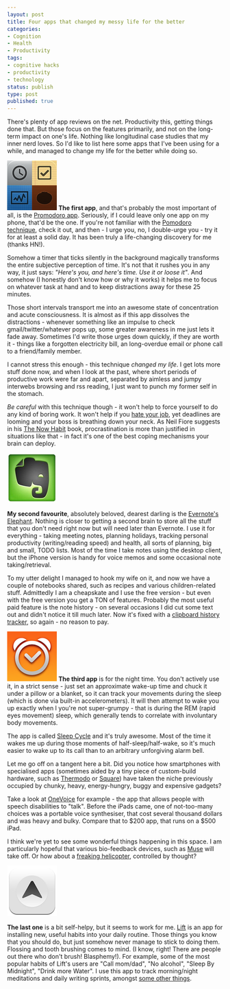 ```yaml
---
layout: post
title: Four apps that changed my messy life for the better
categories:
- Cognition
- Health
- Productivity
tags:
- cognitive hacks
- productivity
- technology
status: publish
type: post
published: true
---
```

There's plenty of app reviews on the net. Productivity this, getting things done that. But those focus on the features primarily, and not on the long-term impact on one's life. Nothing like longitudinal case studies that my inner nerd loves. So I'd like to list here some apps that I've been using for a while, and managed to change my life for the better while doing so. 

<a href="https://itunes.apple.com/us/app/promodoro-best-pomodoro-technique/id359028017" alt="Promodoro app"><img class="left" src="/assets/img/mza_7285697889577414772.png" /></a>
**The first app**, and that's probably the most important of all, is the [Promodoro app](https://itunes.apple.com/us/app/promodoro-best-pomodoro-technique/id359028017 "Pomodoro app"). Seriously, if I could leave only one app on my phone, that'd be the one. If you're not familiar with the [Pomodoro technique](http://www.pomodorotechnique.com "Pomodoro technique"), check it out, and then - I urge you, no, I double-urge you - try it for at least a solid day. It has been truly a life-changing discovery for me (thanks HN!). 

Somehow a timer that ticks silently in the background magically transforms the entire subjective perception of time. It's not that it rushes you in any way, it just says: *"Here's you, and here's time. Use it or loose it"*. And somehow (I honestly don't know how or why it works) it helps me to focus on whatever task at hand and to keep distractions away for these 25 minutes.

Those short intervals transport me into an awesome state of concentration and acute consciousness. It is almost as if this app dissolves the distractions - whenever something like an impulse to check gmail/twitter/whatever pops up, some greater awareness in me just lets it fade away. Sometimes I'd write those urges down quickly, if they are worth it - things like a forgotten electricity bill, an long-overdue email or phone call to a friend/family member.

I cannot stress this enough - this technique *changed my life*. I get lots more stuff done now, and when I look at the past, where short periods of productive work were far and apart, separated by aimless and jumpy interwebs browsing and rss reading, I just want to punch my former self in the stomach.

*Be careful* with this technique though - it won't help to force yourself to do any kind of boring work. It won't help if you <a href="/why-i-quit-my-job/">hate your job</a>, yet deadlines are looming and your boss is breathing down your neck. As Neil Fiore suggests in his <a title="The Now Habit" href="http://amzn.to/NnIYaW">The Now Habit</a> book, procrastination is more than justified in situations like that - in fact it's one of the best coping mechanisms your brain can deploy.

<a href="https://itunes.apple.com/au/app/evernote/id281796108"><img class="left" src="/assets/img/47e8a-Evernote-Icon-256.jpg"/></a>

**My second favourite**, absolutely beloved, dearest darling is the [Evernote's Elephant](https://itunes.apple.com/au/app/evernote/id281796108 "Evernote"). Nothing is closer to getting a second brain to store all the stuff that you don't need right now but will need later than Evernote. I use it for everything - taking meeting notes, planning holidays, tracking personal productivity (writing/reading speed) and health, all sorts of planning, big and small, TODO lists. Most of the time I take notes using the desktop client, but the iPhone version is handy for voice memos and some occasional note taking/retrieval.

To my utter delight I managed to hook my wife on it, and now we have a couple of notebooks shared, such as recipes and various children-related stuff. Admittedly I am a cheapskate and I use the free version - but even with the free version you get a TON of features. Probably the most useful paid feature is the note history - on several occasions I did cut some text out and didn't notice it till much later. Now it's fixed with a [clipboard history tracker](http://jumpcut.sourceforge.net/ "Jumpcut"), so again - no reason to pay.

<a href=""><img class="left" src="/assets/img/e61730ee75f4bf2eee1542b31fd1019e.png"/></a>
**The third app** is for the night time. You don't actively use it, in a strict sense - just set an approximate wake-up time and chuck it under a pillow or a blanket, so it can track your movements during the sleep (which is done via built-in accelerometers). It will then attempt to wake you up exactly when I you're not super-grumpy - that is during the REM (rapid eyes movement) sleep, which generally tends to correlate with involuntary body movements.

The app is called [Sleep Cycle](https://itunes.apple.com/au/app/sleep-cycle-alarm-clock/id320606217 "Sleep Cycle app") and it's truly awesome. Most of the time it wakes me up during those moments of half-sleep/half-wake, so it's much easier to wake up to its call than to an arbitrary unforgiving alarm bell.

Let me go off on a tangent here a bit. Did you notice how smartphones with specialised apps (sometimes aided by a tiny piece of custom-build hardware, such as [Thermodo](http://www.kickstarter.com/projects/robocat/thermodo-the-tiny-thermometer-for-mobile-devices "Kickstarter campaign for Thermodo app") or [Square](https://squareup.com/ "Square")) have taken the niche previously occupied by chunky, heavy, energy-hungry, buggy and expensive gadgets?

Take a look at [OneVoice](http://nathanbarry.com/how-i-made-19000-on-the-app-store-while-learning-to-code/) for example - the app that allows people with speech disabilities to "talk". Before the iPads came, one of not-too-many choices was a portable voice synthesiser, that cost several thousand dollars and was heavy and bulky. Compare that to $200 app, that runs on a $500 iPad.

I think we're yet to see some wonderful things happening in this space. I am particularly hopeful that various bio-feedback devices, such as [Muse](http://www.interaxon.ca/muse/index.php "Muse EEG wearable headband") will take off. Or how about a [freaking helicopter](http://www.sciencedaily.com/releases/2013/06/130605090259.htm "EEG controlled helicopter"), controlled by thought?

<a href="http://lift.do"><img class="left" src="/assets/img/url-1.png"/></a>

**The last one** is a bit self-helpy, but it seems to work for me. [Lift](http://lift.do "Lift app") is an app for installing new, useful habits into your daily routine. Those things you know that you should do, but just somehow never manage to stick to doing them. Flossing and tooth brushing comes to mind. (I know, right! There are people out there who don't brush! Blasphemy!). For example, some of the most popular habits of Lift's users are "Call mom/dad", "No alcohol", "Sleep By Midnight", "Drink more Water". 
I use this app to track morning/night meditations and daily writing sprints, amongst [some other things](http://lift.do/users/bc41fd7ca31da4b81a06 "My Lift Habits").
